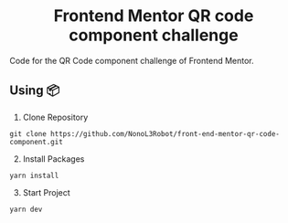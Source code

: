 <h1 align='center'>Frontend Mentor QR code component challenge</h1>

Code for the QR Code component challenge of Frontend Mentor.

## **Using 📦**

1. Clone Repository

```
git clone https://github.com/NonoL3Robot/front-end-mentor-qr-code-component.git
```

2. Install Packages

```
yarn install
```

3. Start Project

```
yarn dev
```
